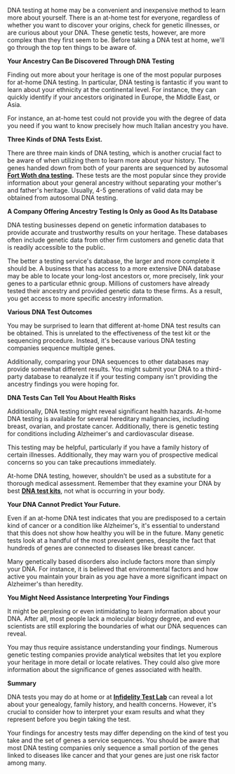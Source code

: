 <span style="font-weight: 400;">DNA testing</span><span style="font-weight: 400;"> at home may be a convenient and inexpensive method to learn more about yourself. There is an at-home test for everyone, regardless of whether you want to discover your origins, check for genetic illnesses, or are curious about your DNA. These genetic tests, however, are more complex than they first seem to be. Before taking a DNA test at home, we'll go through the top ten things to be aware of.</span>

<b>Your Ancestry Can Be Discovered Through </b><b>DNA Testing</b>

<span style="font-weight: 400;">Finding out more about your heritage is one of the most popular purposes for at-home DNA testing. In particular, DNA testing is fantastic if you want to learn about your ethnicity at the continental level. For instance, they can quickly identify if your ancestors originated in Europe, the Middle East, or Asia.</span>

<span style="font-weight: 400;">For instance, an at-home test could not provide you with the degree of data you need if you want to know precisely how much Italian ancestry you have.</span>

<b>Three Kinds of DNA Tests Exist.</b>

<span style="font-weight: 400;">There are three main kinds of DNA testing, which is another crucial fact to be aware of when utilizing them to learn more about your history. The genes handed down from both of your parents are sequenced by autosomal </span><a href="https://facednatest.com/location/dna-testing-fort-worth-tx/"><b>Fort Woth dna testing</b></a><b>.</b><span style="font-weight: 400;"> These tests are the most popular since they provide information about your general ancestry without separating your mother's and father's heritage. Usually, 4-5 generations of valid data may be obtained from autosomal DNA testing.</span>

<b>A Company Offering Ancestry Testing Is Only as Good As Its Database</b>

<span style="font-weight: 400;">DNA testing businesses depend on genetic information databases to provide accurate and trustworthy results on your heritage. These databases often include genetic data from other firm customers and genetic data that is readily accessible to the public.</span>

<span style="font-weight: 400;">The better a testing service's database, the larger and more complete it should be. A business that has access to a more extensive DNA database may be able to locate your long-lost ancestors or, more precisely, link your genes to a particular ethnic group. Millions of customers have already tested their ancestry and provided genetic data to these firms. As a result, you get access to more specific ancestry information.</span>

<b>Various DNA Test Outcomes</b>

<span style="font-weight: 400;">You may be surprised to learn that different at-home DNA test results can be obtained. This is unrelated to the effectiveness of the test kit or the sequencing procedure. Instead, it's because various DNA testing companies sequence multiple genes.</span>

<span style="font-weight: 400;">Additionally, comparing your DNA sequences to other databases may provide somewhat different results. You might submit your DNA to a third-party database to reanalyze it if your testing company isn't providing the ancestry findings you were hoping for.</span>

<b>DNA Tests Can Tell You About Health Risks</b>

<span style="font-weight: 400;">Additionally, DNA testing might reveal significant health hazards. At-home </span><span style="font-weight: 400;">DNA testing</span><span style="font-weight: 400;"> is available for several hereditary malignancies, including breast, ovarian, and prostate cancer. Additionally, there is genetic testing for conditions including Alzheimer's and cardiovascular disease.</span>

<span style="font-weight: 400;">This testing may be helpful, particularly if you have a family history of certain illnesses. Additionally, they may warn you of prospective medical concerns so you can take precautions immediately.</span>

<span style="font-weight: 400;">At-home DNA testing, however, shouldn't be used as a substitute for a thorough medical assessment. Remember that they examine your DNA by </span><span style="font-weight: 400;">best</span> <a href="https://facednatest.com/home-dna-kit/"><b>DNA test kits</b></a><span style="font-weight: 400;">, not what is occurring in your body.</span>

<b>Your DNA Cannot Predict Your Future.</b>

<span style="font-weight: 400;">Even if an at-home DNA test indicates that you are predisposed to a certain kind of cancer or a condition like Alzheimer's, it's essential to understand that this does not show how healthy you will be in the future. Many genetic tests look at a handful of the most prevalent genes, despite the fact that hundreds of genes are connected to diseases like breast cancer.</span>

<span style="font-weight: 400;">Many genetically based disorders also include factors more than simply your DNA. For instance, it is believed that environmental factors and how active you maintain your brain as you age have a more significant impact on Alzheimer's than heredity.</span>

<b>You Might Need Assistance Interpreting Your Findings</b>

<span style="font-weight: 400;">It might be perplexing or even intimidating to learn information about your DNA. After all, most people lack a molecular biology degree, and even scientists are still exploring the boundaries of what our DNA sequences can reveal.</span>

<span style="font-weight: 400;">You may thus require assistance understanding your findings. Numerous genetic testing companies provide analytical websites that let you explore your heritage in more detail or locate relatives. They could also give more information about the significance of genes associated with health.</span>

<b>Summary</b>

<span style="font-weight: 400;">DNA tests you may do at home or at </span><a href="https://facednatest.com/services/our-testing-services/infidelity-lab-testing/"><b>Infidelity Test Lab</b></a><span style="font-weight: 400;"> can reveal a lot about your genealogy, family history, and health concerns. However, it's crucial to consider how to interpret your exam results and what they represent before you begin taking the test.</span>

<span style="font-weight: 400;">Your findings for ancestry tests may differ depending on the kind of test you take and the set of genes a service sequences. You should be aware that most DNA testing companies only sequence a small portion of the genes linked to diseases like cancer and that your genes are just one risk factor among many.</span>
